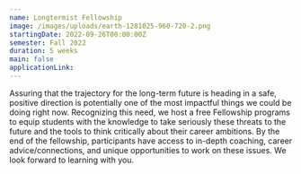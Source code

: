 ```yaml
---
name: Longtermist Fellowship
image: /images/uploads/earth-1281025-960-720-2.png
startingDate: 2022-09-26T00:00:00Z
semester: Fall 2022
duration: 5 weeks
main: false
applicationLink:
---
```


Assuring that the trajectory for the long-term future is heading in a safe, positive direction is potentially one of the most impactful things we could be doing right now. Recognizing this need, we host a free Fellowship programs to equip students with the knowledge to take seriously these threats to the future and the tools to think critically about their career ambitions. By the end of the fellowship, participants have access to in-depth coaching, career advice/connections, and unique opportunities to work on these issues. We look forward to learning with you.
